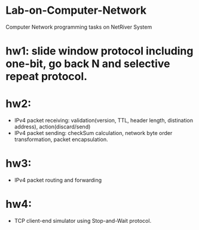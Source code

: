 # Lab-on-Computer-Network
Computer Network programming tasks on NetRiver System

# hw1: slide window protocol including one-bit, go back N and selective repeat protocol.
# hw2: 
- IPv4 packet receiving: validation(version, TTL, header length, distination address), action(discard/send)
- IPv4 packet sending: checkSum calculation, network byte order transformation, packet encapsulation.
# hw3:
- IPv4 packet routing and forwarding
# hw4:
- TCP client-end simulator using Stop-and-Wait protocol.
